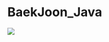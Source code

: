 # BaekJoon_Java
<img src="https://img.shields.io/badge/JAVA-007396?style=flat&logo=appveyor&logo=java&logoColor=yellow">
